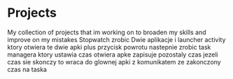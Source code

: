 # Projects
My collection of projects that im working on to broaden my skills and improve on my mistakes
Stopwatch zrobic Dwie aplikacje i launcher activity ktory otwiera te dwie apki plus przycisk powrotu 
nastepnie zrobic task managera ktory ustawia czas otwiera apke zapisuje pozostaly czas jezeli czas sie skonczy to wraca do glownej apki z komunikatem ze zakonczony czas
na taska
